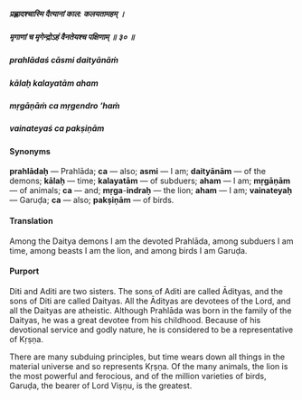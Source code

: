 ##### प्रह्लादश्चास्मि दैत्यानां काल: कलयतामहम् ।
##### मृगाणां च मृगेन्द्रोऽहं वैनतेयश्च पक्षिणाम् ॥ ३० ॥

##### prahlādaś cāsmi daityānāṁ
##### kālaḥ kalayatām aham
##### mṛgāṇāṁ ca mṛgendro ’haṁ
##### vainateyaś ca pakṣiṇām

#### Synonyms

**prahlādaḥ** — Prahlāda; **ca** — also; **asmi** — I am; **daityānām** — of the demons; **kālaḥ** — time; **kalayatām** — of subduers; **aham** — I am; **mṛgāṇām** — of animals; **ca** — and; **mṛga**-**indraḥ** — the lion; **aham** — I am; **vainateyaḥ** — Garuḍa; **ca** — also; **pakṣiṇām** — of birds.

#### Translation

Among the Daitya demons I am the devoted Prahlāda, among subduers I am time, among beasts I am the lion, and among birds I am Garuḍa.

#### Purport

Diti and Aditi are two sisters. The sons of Aditi are called Ādityas, and the sons of Diti are called Daityas. All the Ādityas are devotees of the Lord, and all the Daityas are atheistic. Although Prahlāda was born in the family of the Daityas, he was a great devotee from his childhood. Because of his devotional service and godly nature, he is considered to be a representative of Kṛṣṇa.

There are many subduing principles, but time wears down all things in the material universe and so represents Kṛṣṇa. Of the many animals, the lion is the most powerful and ferocious, and of the million varieties of birds, Garuḍa, the bearer of Lord Viṣṇu, is the greatest.